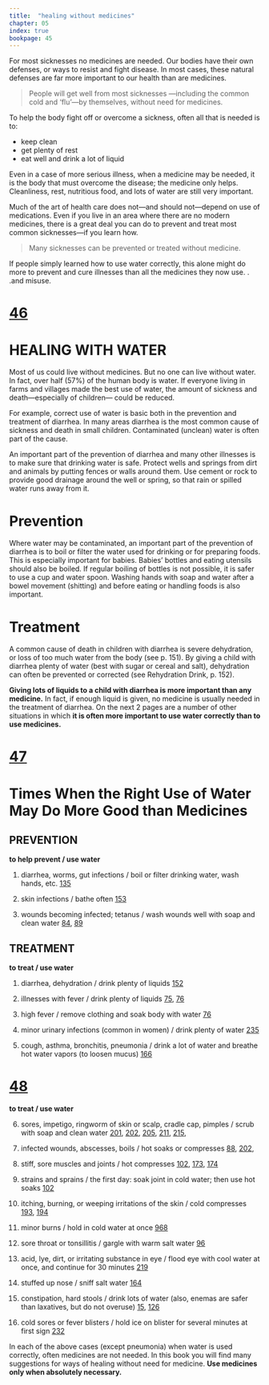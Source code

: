 ```yaml
---
title:  "healing without medicines"
chapter: 05
index: true
bookpage: 45
---
```


For most sicknesses no medicines are needed. Our bodies have their own defenses, or ways to resist and fight disease. In most cases, these natural defenses are far more important to our health than are medicines.

>People will get well from most sicknesses —including the common cold and ‘flu’—by themselves, without need for medicines.

To help the body fight off or overcome a sickness, often all that is needed is to:

  - keep clean
  - get plenty of rest
  - eat well and drink a lot of liquid

Even in a case of more serious illness, when a medicine may be needed, it is the body that must overcome the disease; the medicine only helps. Cleanliness, rest, nutritious food, and lots of water are still very important.


Much of the art of health care does not—and should not—depend on use of medications. Even if you live in an area where there are no modern medicines, there is a great deal you can do to prevent and treat most common sicknesses—if you learn how.

>Many sicknesses can be prevented or treated without medicine.

If people simply learned how to use water correctly, this alone might do more to prevent and cure illnesses than all the medicines they now use. . .and misuse.


# [46](#page-46)

# HEALING WITH WATER

Most of us could live without medicines. But no one can live without water. In fact, over half (57%) of the human body is water. If everyone living in farms and villages made the best use of water, the amount of sickness and death—especially of children— could be reduced.

For example, correct use of water is basic both in the prevention and treatment of diarrhea. In many areas diarrhea is the most common cause of sickness and death in small children. Contaminated (unclean) water is often part of the cause.

An important part of the prevention of diarrhea and many other illnesses is to make sure that drinking water is safe. Protect wells and springs from dirt and animals by putting fences or walls around them. Use cement or rock to provide good drainage around the well or spring, so that rain or spilled water runs away from it.

# Prevention

Where water may be contaminated, an  important part of the prevention of diarrhea is to boil or filter the water used for drinking or for preparing foods. This is especially important for babies. Babies’ bottles and eating utensils should also be boiled. If regular boiling of bottles is not possible, it is safer to use a cup and water spoon. Washing hands with soap and water after a bowel movement (shitting) and before eating or handling foods is also important.

# Treatment

A common cause of death in children with diarrhea is severe dehydration, or loss of too much water from the body (see p. 151). By giving a child with diarrhea plenty of water (best with sugar or cereal and salt), dehydration can often be prevented or corrected (see Rehydration Drink, p. 152).


**Giving lots of liquids to a child with diarrhea is more important than any medicine.** In fact, if enough liquid is given, no medicine is usually needed in the treatment of diarrhea.
On the next 2 pages are a number of other situations in which **it is often more important to use water correctly than to use medicines.**




# [47](#page-47)

# Times When the Right Use of Water May Do More Good than Medicines

## PREVENTION

**to help prevent / use water**

1. diarrhea, worms, gut infections / boil or filter drinking water, wash hands, etc. [135](#page-135)

2. skin infections / bathe often [153](#page-153)

3. wounds becoming infected; tetanus / wash wounds well with soap and clean water [84](page-84), [89](page-89)



## TREATMENT


**to treat / use water**

1. diarrhea, dehydration /
drink plenty of liquids [152](page-152)

2. illnesses with fever / drink plenty of liquids [75](paghe-75), [76](page-76)

3. high fever / remove clothing and soak body with water [76](page-76)


4. minor urinary infections (common in women) / drink plenty of water [235](page-235)


5. cough, asthma, bronchitis, pneumonia / drink a lot of water and breathe hot water vapors (to loosen mucus) [166](page-166)


# [48](#page-48)


**to treat / use water**

6. sores, impetigo, ringworm of skin or scalp, cradle cap, pimples / scrub with soap and clean water [201](page-201), [202](page-202), [205](page-205), [211](page-211), [215](page-215),7. infected wounds, abscesses, boils / hot soaks or compresses [88](page-88), [202](page-202),8. stiff, sore muscles and joints / hot compresses [102](page-102), [173](page-173), [174](page-174)9. strains and sprains / the first day: soak joint in cold water; then use hot soaks [102](page-102)10. itching, burning, or weeping irritations of the skin / cold compresses [193](page-193), [194](page-194)11. minor burns / hold in cold water at once [968](page-96)12. sore throat or tonsillitis / gargle with warm salt water [96](page-96)13. acid, lye, dirt, or irritating substance in eye / flood eye with cool water at once, and continue for 30 minutes [219](page-219)14. stuffed up nose / sniff salt water [164](page-164)15. constipation, hard stools / drink lots of water (also, enemas are safer than laxatives, but do not overuse) [15](page-15), [126](page-126)16. cold sores or fever blisters / hold ice on blister for several minutes at first sign [232](page-232)


In each of the above cases (except pneumonia) when water is used correctly, often medicines are not needed. In this book you will find many suggestions for ways of healing without need for medicine. **Use medicines only when absolutely necessary.**
